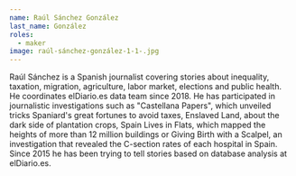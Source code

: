 ```yaml
---
name: Raúl Sánchez González
last_name: González
roles:
  - maker
image: raúl-sánchez-gonzález-1-1-.jpg
---
```

Raúl Sánchez is a Spanish journalist covering stories about inequality, taxation, migration, agriculture, labor market, elections and public health. He coordinates elDiario.es data team since 2018. He has participated in journalistic investigations such as "Castellana Papers", which unveiled tricks Spaniard's great fortunes to avoid taxes, Enslaved Land, about the dark side of plantation crops, Spain Lives in Flats, which mapped the heights of more than 12 million buildings or Giving Birth with a Scalpel, an investigation that revealed the C-section rates of each hospital in Spain. Since 2015 he has been trying to tell stories based on database analysis at elDiario.es.